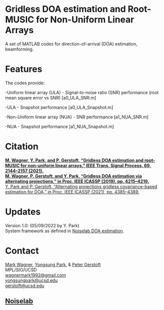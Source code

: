 # Gridless DOA estimation and Root-MUSIC for Non-Uniform Linear Arrays

A set of MATLAB codes for direction-of-arrival (DOA) estimation, beamforming.

# Features

The codes provide:

-Uniform linear array (ULA) - Signal-to-noise ratio (SNR) performance (root mean square error vs SNR) [a0_ULA_SNR.m]

-ULA - Snapshot performance [a0_ULA_Snapshot.m]

-Non-Uniform linear array (NUA) - SNR performance [a1_NUA_SNR.m]

-NUA - Snapshot performance [a1_NUA_Snapshot.m]

# Citation

**[M. Wagner, Y. Park, and P. Gerstoft, “Gridless DOA estimation and root-MUSIC for non-uniform linear arrays,” IEEE Trans. Signal Process. 69, 2144–2157 (2021).](https://ieeexplore.ieee.org/abstract/document/9384289)  
[M. Wagner, P. Gerstoft, and Y. Park, “Gridless DOA estimation via alternating projections,” in Proc. IEEE ICASSP (2019), pp. 4215–4219.](https://ieeexplore.ieee.org/abstract/document/8682920)**  
[Y. Park and P. Gerstoft, “Alternating projections gridless covariance-based estimation for DOA,” in Proc. IEEE ICASSP (2021), pp. 4385–4389.](https://ieeexplore.ieee.org/abstract/document/9414972)


# Updates

Version 1.0: (05/09/2022 by Y. Park)  
System framework as defined in [Noiselab DOA estimation](http://noiselab.ucsd.edu/pub.html).

# Contact

[Mark Wagner](https://scholar.google.com/citations?user=Kbvgpm4AAAAJ&hl=en), [Yongsung Park](https://scholar.google.com/citations?user=kYGe18EAAAAJ&hl=en&oi=ao), & [Peter Gerstoft](https://scholar.google.com/citations?user=oLMfDnYAAAAJ&hl=en)  
MPL/SIO/UCSD  
wagnermark1992@gmail.com  
yongsungpark@ucsd.edu  
gerstoft@ucsd.edu  
## [Noiselab](http://noiselab.ucsd.edu/)
